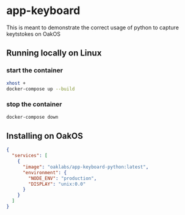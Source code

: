 # app-keyboard

This is meant to demonstrate the correct usage of python to capture keytstokes on OakOS

## Running locally on Linux

### start the container

```bash
xhost +
docker-compose up --build
```

### stop the container

```bash
docker-compose down
```

## Installing on OakOS

```json
{
  "services": [
    {
      "image": "oaklabs/app-keyboard-python:latest",
      "environment": {
        "NODE_ENV": "production",
        "DISPLAY": "unix:0.0"
      }
    }
  ]
}
```
